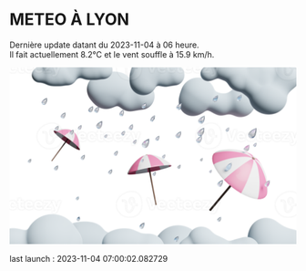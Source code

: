 # METEO À LYON

Dernière update datant du 2023-11-04 à 06 heure.  
Il fait actuellement 8.2°C et le vent souffle à 15.9 km/h.      

![](./.github/rain.png)

last launch : 2023-11-04 07:00:02.082729
